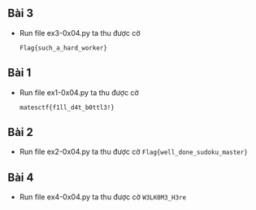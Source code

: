 ## Bài 3
* Run file ex3-0x04.py ta thu được cờ

  `Flag{such_a_hard_worker}`

## Bài 1
* Run file ex1-0x04.py ta thu được cờ

  `matesctf{f1ll_d4t_b0ttl3!}`

## Bài 2
* Run file ex2-0x04.py ta thu được cờ
  `Flag{well_done_sudoku_master}`

## Bài 4
* Run file ex4-0x04.py ta thu được cờ
`W3LK0M3_H3re`
